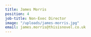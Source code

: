 ```yaml
---
title: James Morris
position: 4
job-title: Non-Exec Director
image: "/uploads/james-morris.jpg"
email: james.morris@thisisnovel.co.uk
---
```



